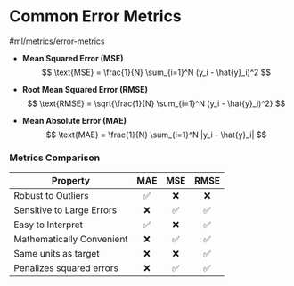 # Common Error Metrics
#ml/metrics/error-metrics

- **Mean Squared Error (MSE)**
  $$
  \text{MSE} = \frac{1}{N} \sum_{i=1}^N (y_i - \hat{y}_i)^2
  $$

- **Root Mean Squared Error (RMSE)**
  $$
  \text{RMSE} = \sqrt{\frac{1}{N} \sum_{i=1}^N (y_i - \hat{y}_i)^2}
  $$

- **Mean Absolute Error (MAE)**
  $$
  \text{MAE} = \frac{1}{N} \sum_{i=1}^N |y_i - \hat{y}_i|
  $$

### Metrics Comparison

| Property                  | MAE | MSE | RMSE |
|----------------------------|:---:|:---:|:----:|
| Robust to Outliers         | ✅  | ❌  | ❌   |
| Sensitive to Large Errors  | ❌  | ✅  | ✅   |
| Easy to Interpret          | ✅  | ❌  | ✅   |
| Mathematically Convenient  | ❌  | ✅  | ✅   |
| Same units as target       | ❌  | ❌  | ✅   |
| Penalizes squared errors   | ❌  | ✅  | ✅   |


